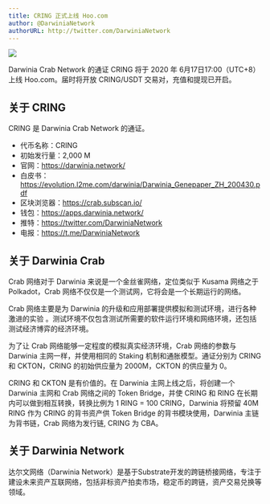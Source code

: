 ```yaml
---
title: CRING 正式上线 Hoo.com
author: @DarwiniaNetwork
authorURL: http://twitter.com/DarwiniaNetwork
---
```


![](assets/2020-06-17-cring-hoo.png)

Darwinia Crab Network 的通证 CRING 将于 2020 年 6月17日17:00（UTC+8）上线 Hoo.com。届时将开放 CRING/USDT 交易对，充值和提现已开启。

<!--truncate-->

## 关于 CRING

CRING 是 Darwinia Crab Network 的通证。

- 代币名称：CRING
- 初始发行量：2,000 M
- 官网：https://darwinia.network/
- 白皮书：https://evolution.l2me.com/darwinia/Darwinia_Genepaper_ZH_200430.pdf
- 区块浏览器：https://crab.subscan.io/
- 钱包：https://apps.darwinia.network/
- 推特：https://twitter.com/DarwiniaNetwork
- 电报：https://t.me/DarwiniaNetwork

## 关于 Darwinia Crab

Crab 网络对于 Darwinia 来说是一个金丝雀网络，定位类似于 Kusama 网络之于 Polkadot，Crab 网络不仅仅是一个测试网，它将会是一个长期运行的网络。

Crab 网络主要是为 Darwinia 的升级和应用部署提供模拟和测试环境，进行各种激进的实验 。测试环境不仅包含测试所需要的软件运行环境和网络环境，还包括测试经济博弈的经济环境。

为了让 Crab 网络能够一定程度的模拟真实经济环境，Crab 网络的参数与 Darwinia 主网一样，并使用相同的 Staking 机制和通胀模型。通证分别为 CRING 和 CKTON，CRING 的初始供应量为 2000M，CKTON 的供应量为 0。

CRING 和 CKTON 是有价值的。在 Darwinia 主网上线之后，将创建一个 Darwinia 主网和 Crab 网络之间的 Token Bridge，并使 CRING 和 RING 在长期内可以做到相互转换，转换比例为 1 RING = 100 CRING，Darwinia 将预留 40M RING 作为 CRING 的背书资产供 Token Bridge 的背书模块使用，Darwinia 主链为背书链，Crab 网络为发行链, CRING 为 CBA。

## 关于 Darwinia Network

达尔文网络（Darwinia Network）是基于Substrate开发的跨链桥接网络，专注于建设未来资产互联网络，包括非标资产拍卖市场，稳定币的跨链，资产交易兑换等领域。
